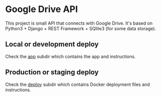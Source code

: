 # Google Drive API

This project is small API that connects with Google Drive. It's based on Python3 + Django + REST Framework + SQlite3 (for some data storage).

## Local or development deploy

Check the [app](app) subdir which contains the app and instructions.

## Production or staging deploy

Check the [deploy](deploy) subdir which contains Docker deployment files and instructions.

